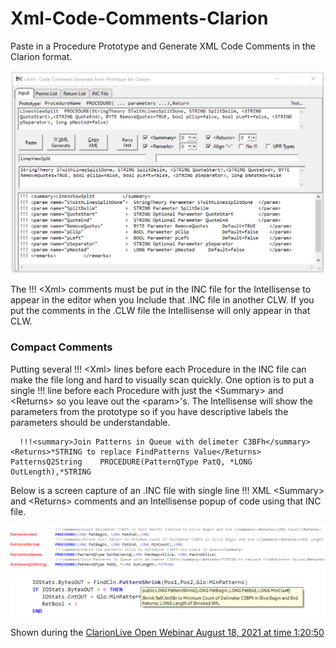# Xml-Code-Comments-Clarion

Paste in a Procedure Prototype and Generate XML Code Comments in the Clarion format.

![capture](readme.png)

The !!! \<Xml> comments must be put in the INC file for the Intellisense to appear in
 the editor when you Include that .INC file in another CLW. 
 If you put the <Xml> comments in the .CLW file the Intellisense will only appear in that CLW.
 
### Compact Comments

Putting several !!! \<Xml> lines before each Procedure in the INC file can make
 the file long and hard to visually scan quickly.
 One option is to put a single !!! line before each Procedure with just
 the \<Summary> and \<Returns> so you leave out the \<param>'s.
 The Intellisense will show the parameters from the prototype so if you have descriptive labels
 the parameters should be understandable.

```Clarion
  !!!<summary>Join Patterns in Queue with delimeter C3BFh</summary><Returns>*STRING to replace FindPatterns Value</Returns>
PatternsQ2String    PROCEDURE(PatternQType PatQ, *LONG OutLength),*STRING
```

Below is a screen capture of an .INC file with single line !!! XML \<Summary> and \<Returns> comments
 and an Intellisense popup of code using that INC file.

![capture](readme2.png)

Shown during the [ClarionLive Open Webinar August 18, 2021 at time 1:20:50](https://www.youtube.com/watch?v=0hTku3FA1Sg&t=01h20m50s)
